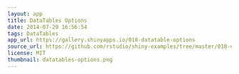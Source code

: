 ```yaml
---
layout: app
title: DataTables Options
date: 2014-07-29 16:56:54
tags: DataTables
app_url: https://gallery.shinyapps.io/018-datatable-options
source_url: https://github.com/rstudio/shiny-examples/tree/master/018-datatable-options
license: MIT
thumbnail: datatables-options.png
---
```

